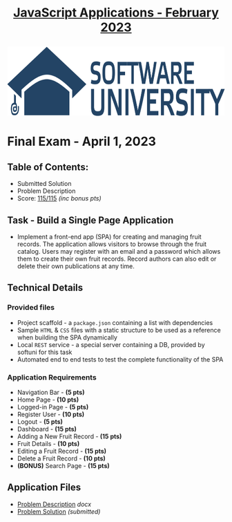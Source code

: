
# <p align="center"><a href="https://softuni.bg/trainings/3962/js-applications-february-2023"> JavaScript Applications - February 2023 </a></p>
  
<a href="https://softuni.bg/">
<img src="https://raw.githubusercontent.com/mirokrastanov/Software-Engineering-SoftUni/main/miscellaneous/softuni-banner.png" alt="softuni-banner" width="1218" height="160">
</a>
  
# Final Exam - April 1, 2023
## Table of Contents: 
- Submitted Solution
- Problem Description
- Score: <a href="https://i.imgur.com/gGHp90S.png">115/115</a> *(inc bonus pts)*


## Task - Build a Single Page Application 
- Implement a front-end app (SPA) for creating and managing fruit records. The application allows visitors to browse through the fruit catalog. Users may register with an email and a password which allows them to create their own fruit records. Record authors can also edit or delete their own publications at any time.


## Technical Details
### Provided files
- Project scaffold - a `package.json` containing a list with dependencies
- Sample `HTML` & `CSS` files with a static structure to be used as a reference when building the SPA dynamically
- Local `REST` service - a special server containing a DB, provided by softuni for this task
- Automated end to end tests to test the complete functionality of the SPA  

### Application Requirements
- Navigation Bar - **(5 pts)**
- Home Page - **(10 pts)**
- Logged-in Page - **(5 pts)**
- Register User - **(10 pts)**
- Logout - **(5 pts)**
- Dashboard - **(15 pts)**
- Adding a New Fruit Record - **(15 pts)**
- Fruit Details - **(10 pts)**
- Editing a Fruit Record - **(15 pts)**
- Delete a Fruit Record - **(10 pts)**
- **(BONUS)** Search Page - **(15 pts)**


## Application Files
- <a href="https://github.com/mirokrastanov/Software-Engineering-SoftUni/blob/main/softuni-js-applications/final-exam/00-problem-description/Fruitipedia_Problem-description.docx">Problem Description</a> *docx*
- <a href="https://github.com/mirokrastanov/Software-Engineering-SoftUni/tree/main/softuni-js-applications/final-exam/01-fruitipedia">Problem Solution</a> *(submitted)*

